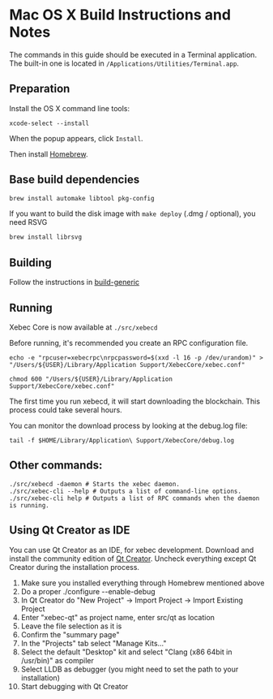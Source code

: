 Mac OS X Build Instructions and Notes
====================================
The commands in this guide should be executed in a Terminal application.
The built-in one is located in `/Applications/Utilities/Terminal.app`.

Preparation
-----------
Install the OS X command line tools:

`xcode-select --install`

When the popup appears, click `Install`.

Then install [Homebrew](https://brew.sh).

Base build dependencies
-----------------------

```bash
brew install automake libtool pkg-config
```

If you want to build the disk image with `make deploy` (.dmg / optional), you need RSVG
```bash
brew install librsvg
```

Building
--------

Follow the instructions in [build-generic](build-generic.md)

Running
-------

Xebec Core is now available at `./src/xebecd`

Before running, it's recommended you create an RPC configuration file.

    echo -e "rpcuser=xebecrpc\nrpcpassword=$(xxd -l 16 -p /dev/urandom)" > "/Users/${USER}/Library/Application Support/XebecCore/xebec.conf"

    chmod 600 "/Users/${USER}/Library/Application Support/XebecCore/xebec.conf"

The first time you run xebecd, it will start downloading the blockchain. This process could take several hours.

You can monitor the download process by looking at the debug.log file:

    tail -f $HOME/Library/Application\ Support/XebecCore/debug.log

Other commands:
-------

    ./src/xebecd -daemon # Starts the xebec daemon.
    ./src/xebec-cli --help # Outputs a list of command-line options.
    ./src/xebec-cli help # Outputs a list of RPC commands when the daemon is running.

Using Qt Creator as IDE
------------------------
You can use Qt Creator as an IDE, for xebec development.
Download and install the community edition of [Qt Creator](https://www.qt.io/download/).
Uncheck everything except Qt Creator during the installation process.

1. Make sure you installed everything through Homebrew mentioned above
2. Do a proper ./configure --enable-debug
3. In Qt Creator do "New Project" -> Import Project -> Import Existing Project
4. Enter "xebec-qt" as project name, enter src/qt as location
5. Leave the file selection as it is
6. Confirm the "summary page"
7. In the "Projects" tab select "Manage Kits..."
8. Select the default "Desktop" kit and select "Clang (x86 64bit in /usr/bin)" as compiler
9. Select LLDB as debugger (you might need to set the path to your installation)
10. Start debugging with Qt Creator
